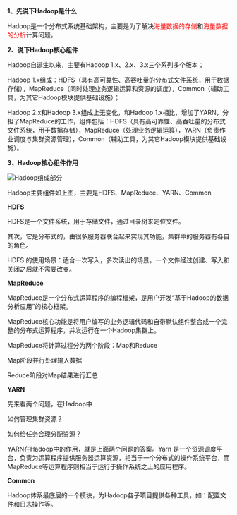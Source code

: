 **1、先说下Hadoop是什么**  

Hadoop是一个分布式系统基础架构，主要是为了解决<font color=red>海量数据的存储</font>和<font color=red>海量数据的分析</font>计算问题。  

**2、说下Hadoop核心组件**  

Hadoop自诞生以来，主要有Hadoop 1.x、2.x、3.x三个系列多个版本；  

Hadoop 1.x组成：HDFS（具有高可靠性、高吞吐量的分布式文件系统，用于数据存储），MapReduce（同时处理业务逻辑运算和资源的调度），Common（辅助工具，为其它Hadoop模块提供基础设施）；  

Hadoop 2.x和Hadoop 3.x组成上无变化，和Hadoop 1.x相比，增加了YARN，分担了MapReduce的工作，组件包括：HDFS（具有高可靠性、高吞吐量的分布式文件系统，用于数据存储），MapReduce（处理业务逻辑运算），YARN（负责作业调度与集群资源管理），Common（辅助工具，为其它Hadoop模块提供基础设施）。  

**3、Hadoop核心组件作用**  

![Hadoop组成部分](Pictures/Hadoop-Hadoop组成部分.png)

Hadoop主要组件如上图，主要是HDFS、MapReduce、YARN、Common

**HDFS**

HDFS是一个文件系统，用于存储文件，通过目录树来定位文件。

其次，它是分布式的，由很多服务器联合起来实现其功能，集群中的服务器有各自的角色。

HDFS 的使用场景：适合一次写入，多次读出的场景。一个文件经过创建、写入和关闭之后就不需要改变。

**MapReduce**

MapReduce是一个分布式运算程序的编程框架，是用户开发“基于Hadoop的数据分析应用”的核心框架。

MapReduce核心功能是将用户编写的业务逻辑代码和自带默认组件整合成一个完整的分布式运算程序，并发运行在一个Hadoop集群上。

MapReduce将计算过程分为两个阶段：Map和Reduce

Map阶段并行处理输入数据

Reduce阶段对Map结果进行汇总

**YARN**

先来看两个问题，在Hadoop中

如何管理集群资源？

如何给任务合理分配资源？

YARN在Hadoop中的作用，就是上面两个问题的答案。Yarn 是一个资源调度平台，负责为运算程序提供服务器运算资源，相当于一个分布式的操作系统平台，而MapReduce等运算程序则相当于运行于操作系统之上的应用程序。

**Common**

Hadoop体系最底层的一个模块，为Hadoop各子项目提供各种工具，如：配置文件和日志操作等。
